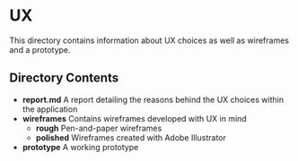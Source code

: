 # UX
This directory contains information about UX choices as well as wireframes and a prototype.

## Directory Contents
- **report.md** A report detailing the reasons behind the UX choices within the application
- **wireframes** Contains wireframes developed with UX in mind
  - **rough** Pen-and-paper wireframes
  - **polished** Wireframes created with Adobe Illustrator
- **prototype** A working prototype
